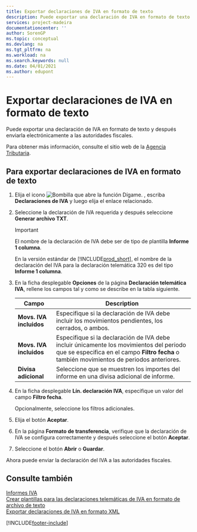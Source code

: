 ```yaml
---
title: Exportar declaraciones de IVA en formato de texto
description: Puede exportar una declaración de IVA en formato de texto y después enviarla electrónicamente a las autoridades fiscales.
services: project-madeira
documentationcenter: ''
author: SorenGP
ms.topic: conceptual
ms.devlang: na
ms.tgt_pltfrm: na
ms.workload: na
ms.search.keywords: null
ms.date: 04/01/2021
ms.author: edupont
---
```

# <a name="export-vat-statements-in-text-format"></a>Exportar declaraciones de IVA en formato de texto
Puede exportar una declaración de IVA en formato de texto y después enviarla electrónicamente a las autoridades fiscales.  

Para obtener más información, consulte el sitio web de la [Agencia Tributaria](https://go.microsoft.com/fwlink/?LinkID=238181).  

## <a name="to-export-a-vat-statement-in-text-format"></a>Para exportar declaraciones de IVA en formato de texto

1.  Elija el icono ![Bombilla que abre la función Dígame.](../../media/ui-search/search_small.png "Dígame qué desea hacer") , escriba **Declaraciones de IVA** y luego elija el enlace relacionado.  
2.  Seleccione la declaración de IVA requerida y después seleccione **Generar archivo TXT**.  

    > [!IMPORTANT]  
    >  El nombre de la declaración de IVA debe ser de tipo de plantilla **Informe 1 columna**.  
    >   
    >  En la versión estándar de [!INCLUDE[prod_short](../../includes/prod_short.md)], el nombre de la declaración del IVA para la declaración telemática 320 es del tipo **Informe 1 columna**.  

4.  En la ficha desplegable **Opciones** de la página **Declaración telemática IVA**, rellene los campos tal y como se describe en la tabla siguiente.  

    |Campo|Description|  
    |---------------------------------|---------------------------------------|  
    |**Movs. IVA incluidos**|Especifique si la declaración de IVA debe incluir los movimientos pendientes, los cerrados, o ambos.|  
    |**Movs. IVA incluidos**|Especifique si la declaración de IVA debe incluir únicamente los movimientos del periodo que se especifica en el campo **Filtro fecha** o también movimientos de periodos anteriores.|  
    |**Divisa adicional**|Seleccione que se muestren los importes del informe en una divisa adicional de informe.|  

5.  En la ficha desplegable **Lín. declaración IVA**, especifique un valor del campo **Filtro fecha**.  

    Opcionalmente, seleccione los filtros adicionales.  
6.  Elija el botón **Aceptar**.  
7.  En la página **Formato de transferencia**, verifique que la declaración de IVA se configura correctamente y después seleccione el botón **Aceptar**.  
8.  Seleccione el botón **Abrir** o **Guardar**.  

Ahora puede enviar la declaración del IVA a las autoridades fiscales.  

## <a name="see-also"></a>Consulte también
 [Informes IVA](vat-reports.md)   
 [Crear plantillas para las declaraciones telemáticas de IVA en formato de archivo de texto](how-to-create-templates-for-telematic-vat-statements-in-text-file-format.md)   
 [Exportar declaraciones de IVA en formato XML](how-to-export-vat-statements-in-xml-format.md)


[!INCLUDE[footer-include](../../includes/footer-banner.md)]
